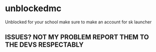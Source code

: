 # unblockedmc
Unblocked for your school
make sure to make an account for sk launcher
## ISSUES? NOT MY PROBLEM REPORT THEM TO THE DEVS RESPECTABLY
